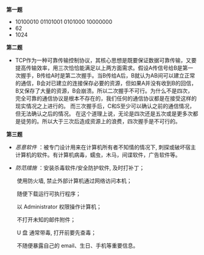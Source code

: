 **第一题**

- 10100010 01101001 0101000 10000000
- 62
- 1024

**第二题**

- TCP作为一种可靠传输控制协议，其核心思想是既要保证数据可靠传输，又要提高传输效率，用三次恰恰能满足以上两方面需求。假设A传信号给B是第一次握手，B传给A时是第二次握手。当B传给A后，B就认为AB间可以建立正常的通信，B会对已建立的连接保存必要的资源，但如果A并没有收到B的回信，B又保存了大量的资源，B会崩溃。所以二次握手不可行。为什么不是四次，完全可靠的通信协议是根本不存在的，我们任何的通信协议都是在接受这样的现实情况之上进行的。 而三次握手后，C和S至少可以确认之前的通信情况，但无法确认之后的情况。 在这个道理上说，无论是四次还是五次或是更多次都是徒劳的。所以大于三次后造成资源上的浪费，四次握手是不可行的。

**第三题**

- *恶意软件* ：被专门设计用来在计算机所有者不知情的情况下, 刺探或破坏宿主计算机的软件。有计算机病毒，蠕虫，木马，间谍软件，广告软件等。

- *防范措施* ：安装杀毒软件/安全防护软件, 及时打补丁；

  ​           使用防火墙, 禁止外部计算机通过网络访问本机；

  ​           随便下载运行可执行程序；

  ​           以 Administrator 权限操作计算机；

  ​           不打开未知的邮件附件；

  ​           U 盘 通常带毒, 打开前要先查毒；

  ​           不随便暴露自己的 email、生日、手机等重要信息。
